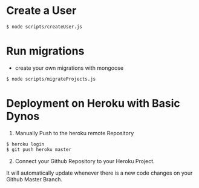 # Create a User
```bash
$ node scripts/createUser.js
```

# Run migrations
- create your own migrations with mongoose
```bash
$ node scripts/migrateProjects.js
```

# Deployment on Heroku with **Basic Dynos**

1. Manually Push to the heroku remote Repository

```bash
$ heroku login
$ git push heroku master
```

2. Connect your Github Repository to your Heroku Project.

It will automatically update whenever there is a new code changes on your Github Master Branch.